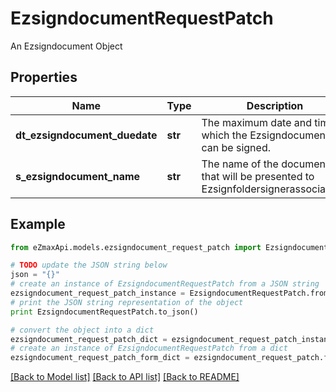 # EzsigndocumentRequestPatch

An Ezsigndocument Object

## Properties
Name | Type | Description | Notes
------------ | ------------- | ------------- | -------------
**dt_ezsigndocument_duedate** | **str** | The maximum date and time at which the Ezsigndocument can be signed. | [optional] 
**s_ezsigndocument_name** | **str** | The name of the document that will be presented to Ezsignfoldersignerassociations | [optional] 

## Example

```python
from eZmaxApi.models.ezsigndocument_request_patch import EzsigndocumentRequestPatch

# TODO update the JSON string below
json = "{}"
# create an instance of EzsigndocumentRequestPatch from a JSON string
ezsigndocument_request_patch_instance = EzsigndocumentRequestPatch.from_json(json)
# print the JSON string representation of the object
print EzsigndocumentRequestPatch.to_json()

# convert the object into a dict
ezsigndocument_request_patch_dict = ezsigndocument_request_patch_instance.to_dict()
# create an instance of EzsigndocumentRequestPatch from a dict
ezsigndocument_request_patch_form_dict = ezsigndocument_request_patch.from_dict(ezsigndocument_request_patch_dict)
```
[[Back to Model list]](../README.md#documentation-for-models) [[Back to API list]](../README.md#documentation-for-api-endpoints) [[Back to README]](../README.md)


